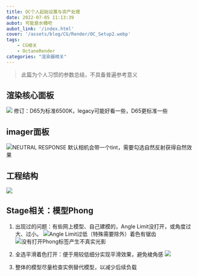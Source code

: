 ```yaml
---
title: OC个人起始设置与资产处理
date: 2022-07-05 11:13:39
aubot: 可能是水桶吧
aubot_link: '/index.html'
cover: '/assets/blog/CG/Render/OC_Setup2.webp'
tags: 
    - CG相关
    - OctaneRender
categories: "渲染器相关"
---
```

> 此篇为个人习惯的参数总结，不具备普遍参考意义

## 渲染核心面板
![](/assets/blog/CG/Render/OC_Setup1.webp)
修订：D65为标准6500K，legacy可能好看一些，D65更标准一些

## imager面板
![NEUTRAL RESPONSE 默认相机会带一个tint，需要勾选自然反射获得自然效果](/assets/blog/CG/Render/OC_Setup2.webp)

## 工程结构

![](/assets/blog/CG/Render/OC_Setup3.webp)

## Stage相关：模型Phong

1. 出现过的问题：有些网上模型、自己建模的，Angle Limit没打开，或角度过大、过小。
![Angle Limit过低（特殊需要除外）着色有锯齿](/assets/blog/CG/Render/OC_Setup4.webp)
![没有打开Phong标签产生不真实光影](/assets/blog/CG/Render/OC_Setup5.webp)

2. 全选平滑着色打开：便于用较低细分实现平滑效果，避免棱角感
![](/assets/blog/CG/Render/OC_Setup6.webp)

3. 整体的模型尽量检查实例替代模型，以减少后续负载